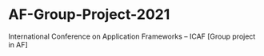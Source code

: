 # AF-Group-Project-2021
International Conference on Application Frameworks – ICAF [Group project in AF]
